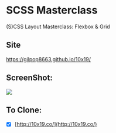 # SCSS Masterclass

(S)CSS Layout Masterclass: Flexbox & Grid

## Site

https://gilpop8663.github.io/10x19/

## ScreenShot:

<img src="https://user-images.githubusercontent.com/80146176/138549895-a6ad915c-7420-40db-98fa-d46e599988b7.png" width=auto>

## To Clone:

- [x] [http://10x19.co/](http://10x19.co/)

